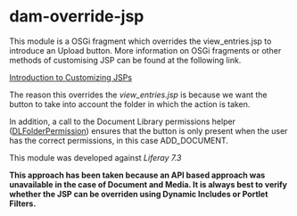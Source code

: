 # dam-override-jsp
 
This module is a OSGi fragment which overrides the view_entries.jsp to introduce an Upload button. More information on OSGi fragments or other methods of customising JSP can be found at the following link.

[Introduction to Customizing JSPs](https://help.liferay.com/hc/en-us/articles/360028808292-Introduction-to-Customizing-JSPs)

The reason this overrides the *view_entries.jsp* is because we want the button to take into account the folder in which the action is taken.

In addition, a call to the Document Library permissions helper ([DLFolderPermission](https://github.com/liferay/liferay-portal/blob/11e6081f96abb6bf299369519434c1eafa0658e3/portal-impl/src/com/liferay/portlet/documentlibrary/service/permission/DLFolderPermission.java)) ensures that the button is only present when the user has the correct permissions, in this case ADD_DOCUMENT.

This module was developed against *Liferay 7.3*

**This approach has been taken because an API based approach was unavailable in the case of Document and Media. It is always best to verify whether the JSP can be overriden using Dynamic Includes or Portlet Filters.**